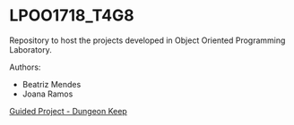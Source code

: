 # LPOO1718_T4G8

Repository to host the projects developed in Object Oriented Programming Laboratory.

Authors:
* Beatriz Mendes
* Joana Ramos

[Guided Project - Dungeon Keep](https://github.com/joanasmramos/LPOO1718_T4G8/tree/master/Guided%20Project)
